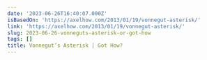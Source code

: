 ```yaml
---
date: '2023-06-26T16:40:07.000Z'
isBasedOn: 'https://axelhow.com/2013/01/19/vonnegut-asterisk/'
link: 'https://axelhow.com/2013/01/19/vonnegut-asterisk/'
slug: 2023-06-26-vonneguts-asterisk-or-got-how
tags: []
title: Vonnegut’s Asterisk | Got How?
---
```


